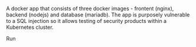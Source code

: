 A docker app that consists of three docker images - frontent (nginx), backend (nodejs) and database (mariadb).
The app is purposely vulnerable to a SQL injection so it allows testing of security products within a Kubernetes cluster.

Run
